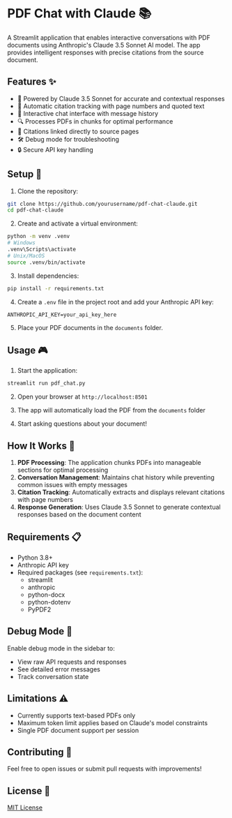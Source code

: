 # PDF Chat with Claude 📚

A Streamlit application that enables interactive conversations with PDF documents using Anthropic's Claude 3.5 Sonnet AI model. The app provides intelligent responses with precise citations from the source document.

## Features ✨

- 🤖 Powered by Claude 3.5 Sonnet for accurate and contextual responses
- 📑 Automatic citation tracking with page numbers and quoted text
- 💬 Interactive chat interface with message history
- 🔍 Processes PDFs in chunks for optimal performance
- 🎯 Citations linked directly to source pages
- 🛠️ Debug mode for troubleshooting
- 🔒 Secure API key handling

## Setup 🚀

1. Clone the repository:
```bash
git clone https://github.com/yourusername/pdf-chat-claude.git
cd pdf-chat-claude
```

2. Create and activate a virtual environment:
```bash
python -m venv .venv
# Windows
.venv\Scripts\activate
# Unix/MacOS
source .venv/bin/activate
```

3. Install dependencies:
```bash
pip install -r requirements.txt
```

4. Create a `.env` file in the project root and add your Anthropic API key:
```
ANTHROPIC_API_KEY=your_api_key_here
```

5. Place your PDF documents in the `documents` folder.

## Usage 🎮

1. Start the application:
```bash
streamlit run pdf_chat.py
```

2. Open your browser at `http://localhost:8501`

3. The app will automatically load the PDF from the `documents` folder

4. Start asking questions about your document!

## How It Works 🔧

1. **PDF Processing**: The application chunks PDFs into manageable sections for optimal processing
2. **Conversation Management**: Maintains chat history while preventing common issues with empty messages
3. **Citation Tracking**: Automatically extracts and displays relevant citations with page numbers
4. **Response Generation**: Uses Claude 3.5 Sonnet to generate contextual responses based on the document content

## Requirements 📋

- Python 3.8+
- Anthropic API key
- Required packages (see `requirements.txt`):
  - streamlit
  - anthropic
  - python-docx
  - python-dotenv
  - PyPDF2

## Debug Mode 🐛

Enable debug mode in the sidebar to:
- View raw API requests and responses
- See detailed error messages
- Track conversation state

## Limitations ⚠️

- Currently supports text-based PDFs only
- Maximum token limit applies based on Claude's model constraints
- Single PDF document support per session

## Contributing 🤝

Feel free to open issues or submit pull requests with improvements!

## License 📄

[MIT License](LICENSE) 